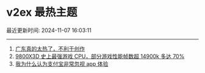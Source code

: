 # v2ex 最热主题

最近更新时间: 2024-11-07 16:03:11

--- 
1. [广东真的太热了，不利于创作](https://www.v2ex.com/t/1087269) 
2. [9800X3D 史上最强游戏 CPU，部分游戏性能帧数超 14900k 多达 70%](https://www.v2ex.com/t/1087286) 
3. [我为什么认为支付宝非常忽视 app 体验](https://www.v2ex.com/t/1087313) 
